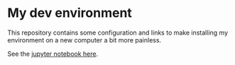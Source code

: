 # My dev environment

This repository contains some configuration and links to make installing my environment on a new computer a bit more painless.

See the [jupyter notebook here](my-environment.ipynb).